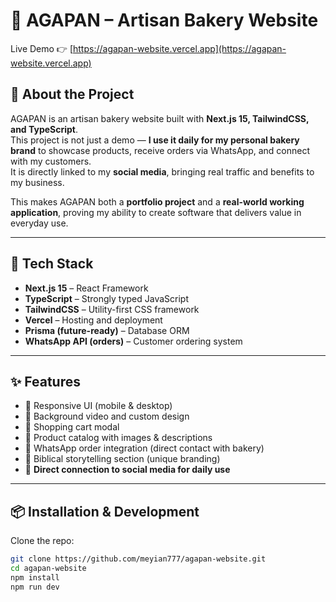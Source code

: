 # 🥖 AGAPAN – Artisan Bakery Website

Live Demo 👉 [https://agapan-website.vercel.app](https://agapan-website.vercel.app)

## 📌 About the Project
AGAPAN is an artisan bakery website built with **Next.js 15, TailwindCSS, and TypeScript**.  
This project is not just a demo — **I use it daily for my personal bakery brand** to showcase products, receive orders via WhatsApp, and connect with my customers.  
It is directly linked to my **social media**, bringing real traffic and benefits to my business.

This makes AGAPAN both a **portfolio project** and a **real-world working application**, proving my ability to create software that delivers value in everyday use.

---

## 🚀 Tech Stack
- **Next.js 15** – React Framework  
- **TypeScript** – Strongly typed JavaScript  
- **TailwindCSS** – Utility-first CSS framework  
- **Vercel** – Hosting and deployment  
- **Prisma (future-ready)** – Database ORM  
- **WhatsApp API (orders)** – Customer ordering system  

---

## ✨ Features
- 📱 Responsive UI (mobile & desktop)  
- 🎥 Background video and custom design  
- 🛒 Shopping cart modal  
- 🥯 Product catalog with images & descriptions  
- 📩 WhatsApp order integration (direct contact with bakery)  
- 📖 Biblical storytelling section (unique branding)  
- 🔗 **Direct connection to social media for daily use**  

---

## 📦 Installation & Development
Clone the repo:

```bash
git clone https://github.com/meyian777/agapan-website.git
cd agapan-website
npm install
npm run dev